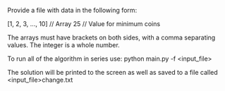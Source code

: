 Provide a file with data in the following form:

[1, 2, 3, ..., 10] 	// Array
25					// Value for minimum coins

The arrays must have brackets on both sides, with a comma separating values.
The integer is a whole number.

To run all of the algorithm in series use:
  python main.py -f <input_file>

The solution will be printed to the screen as well as saved to a file called
<input_file>change.txt

